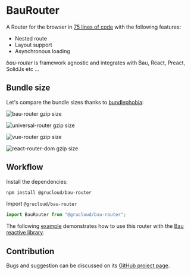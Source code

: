 # BauRouter

A Router for the browser in [75 lines of code](./src/bau-router.js) with the following features:

- Nested route
- Layout support
- Asynchronous loading

_bau-router_ is framework agnostic and integrates with Bau, React, Preact, SolidJs etc ...

## Bundle size

Let's compare the bundle sizes thanks to [bundlephobia](https://bundlephobia.com/):

![bau-router gzip size](https://img.shields.io/bundlephobia/minzip/@grucloud/bau-router.svg?label=@grucloud/bau-router%20gzip%20size)

![universal-router gzip size](https://img.shields.io/bundlephobia/minzip/universal-router.svg?label=@universal-router%20gzip%20size)

![vue-router gzip size](https://img.shields.io/bundlephobia/minzip/vue-router.svg?label=@vue-router%20gzip%20size)

![react-router-dom gzip size](https://img.shields.io/bundlephobia/minzip/react-router-dom.svg?label=@react-router-dom%20gzip%20size)

## Workflow

Install the dependencies:

```sh
npm install @grucloud/bau-router
```

Import `@grucloud/bau-router`

```js
import BauRouter from "@grucloud/bau-router";
```

The following [example](./main.js) demonstrates how to use this router with the [Bau reactive library](https://github.com/grucloud/bau).

## Contribution

Bugs and suggestion can be discussed on its [GitHub project page](https://github.com/grucloud/bau/tree/main/bau-router).
